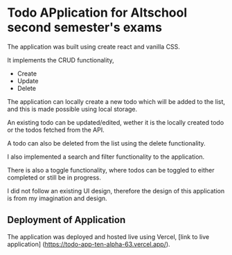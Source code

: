 # Todo APplication for Altschool second semester's exams

The application was built using create react and vanilla CSS.

It implements the CRUD functionality,
- Create
- Update
- Delete

The application can locally create a new todo which will be added to the list, and this is made possible using local storage.

An existing todo can be updated/edited, wether it is the locally created todo or the todos fetched from the API.

A todo can also be deleted from the list using the delete functionality.

I also implemented a search and filter functionality to the application.

There is also a toggle functionality, where todos can be toggled to either completed or still be in progress.

I did not follow an existing UI design, therefore the design of this application is from my imagination and design.

## Deployment of Application

The application was deployed and hosted live using Vercel, [link to live application] (https://todo-app-ten-alpha-63.vercel.app/).
